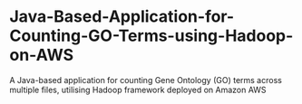 # Java-Based-Application-for-Counting-GO-Terms-using-Hadoop-on-AWS
 A Java-based application for counting Gene Ontology (GO) terms across multiple files, utilising Hadoop framework deployed on Amazon AWS
